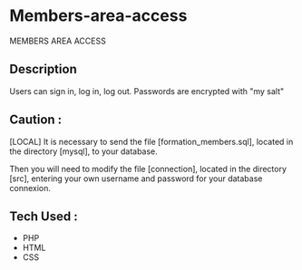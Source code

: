 # Members-area-access
MEMBERS AREA ACCESS

## Description 
Users can sign in, log in, log out.
Passwords are encrypted with "my salt" 

## Caution :
[LOCAL]
It is necessary to send the file [formation_members.sql], located in the directory [mysql], to your database.

Then you will need to modify the file [connection], located in the directory [src], entering your own username and password for your database connexion.

## Tech Used : 
* PHP
* HTML
* CSS

